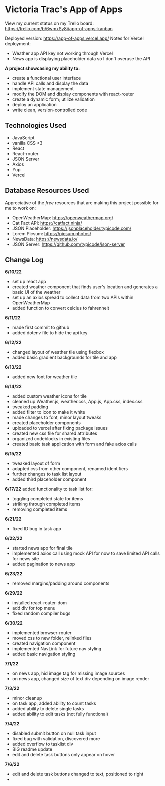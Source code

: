 # Victoria Trac's App of Apps

View my current status on my Trello board: https://trello.com/b/6wmxSy8i/app-of-apps-kanban

Deployed version: https://app-of-apps.vercel.app/
Notes for Vercel deployment:
- Weather app API key not working through Vercel
- News app is displaying placeholder data so I don't overuse the API

**A project showcasing my ability to:**
- create a functional user interface
- handle API calls and display the data
- implement state management
- modify the DOM and display components with react-router
- create a dynamic form; utilize validation
- deploy an application
- write clean, version-controlled code

## Technologies Used
- JavaScript
- vanilla CSS <3
- React
- React-router
- JSON Server
- Axios
- Yup
- Vercel

## Database Resources Used
Appreciative of the *free* resources that are making this project possible for me to work on:
- OpenWeatherMap: https://openweathermap.org/
- Cat Fact API: https://catfact.ninja/
- JSON Placeholder: https://jsonplaceholder.typicode.com/
- Lorem Picsum: https://picsum.photos/
- NewsData: https://newsdata.io/
- JSON Server: https://github.com/typicode/json-server

## Change Log

**6/10/22**
- set up react app
- created weather component that finds user's location and generates a basic UI of the weather
- set up an axios spread to collect data from two APIs within OpenWeatherMap
- added function to convert celcius to fahrenheit

**6/11/22**
- made first commit to github
- added dotenv file to hide the api key

**6/12/22**
- changed layout of weather tile using flexbox
- added basic gradient backgrounds for tile and app

**6/13/22**
- added new font for weather tile

**6/14/22**
- added custom weather icons for tile
- cleaned up Weather.js, weather.css, App.js, App.css, index.css
- tweaked padding
- added filter to icon to make it white
- made changes to font, minor layout tweaks
- created placeholder components
- uploaded to vercel after fixing package issues
- created new css file for shared attributes
- organized codeblocks in existing files
- created basic task application with form and fake axios calls

**6/15/22**
- tweaked layout of form
- adapted css from other component, renamed identifiers
- further changes to task list layout
- added third placeholder component

**6/17/22**
added functionality to task list for:
- toggling completed state for items
- striking through completed items
- removing completed items

**6/21/22**
- fixed ID bug in task app

**6/22/22**
- started news app for final tile
- implemented axios call using mock API for now to save limited API calls for news site
- added pagination to news app

**6/23/22**
- removed margins/padding around components

**6/29/22**
- installed react-router-dom
- add div for top menu
- fixed random compiler bugs

**6/30/22**
- implemented browser-router
- moved css to new folder, relinked files
- created navigation component
- implemented NavLink for future nav styling
- added basic navigation styling

**7/1/22**
- on news app, hid image tag for missing image sources
- on news app, changed size of text div depending on image render

**7/3/22**
- minor cleanup
- on task app, added ability to count tasks
- added ability to delete single tasks
- added ability to edit tasks (not fully functional)

**7/4/22**
- disabled submit button on null task input
- fixed bug with validation, discovered more
- added overflow to tasklist div
- BIG readme update
- edit and delete task buttons only appear on hover

**7/6/22**
- edit and delete task buttons changed to text, positioned to right
- 